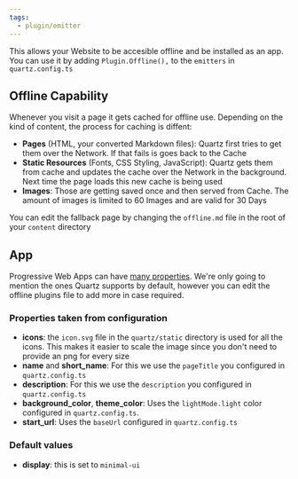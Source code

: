 ```yaml
---
tags:
  - plugin/emitter
---
```


This allows your Website to be accesible offline and be installed as an app. You can use it by adding `Plugin.Offline(),` to the `emitters` in `quartz.config.ts`

## Offline Capability

Whenever you visit a page it gets cached for offline use. Depending on the kind of content, the process for caching is diffent:

- **Pages** (HTML, your converted Markdown files): Quartz first tries to get them over the Network. If that fails is goes back to the Cache
- **Static Resources** (Fonts, CSS Styling, JavaScript): Quartz gets them from cache and updates the cache over the Network in the background. Next time the page loads this new cache is being used
- **Images**: Those are getting saved once and then served from Cache. The amount of images is limited to 60 Images and are valid for 30 Days

You can edit the fallback page by changing the `offline.md` file in the root of your `content` directory

## App

Progressive Web Apps can have [many properties](https://developer.mozilla.org/en-US/docs/Web/Manifest). We're only going to mention the ones Quartz supports by default, however you can edit the offline plugins file to add more in case required.

### Properties taken from configuration

- **icons**: the `icon.svg` file in the `quartz/static` directory is used for all the icons. This makes it easier to scale the image since you don't need to provide an png for every size
- **name** and **short_name**: For this we use the `pageTitle` you configured in `quartz.config.ts`
- **description**: For this we use the `description` you configured in `quartz.config.ts`
- **background_color**, **theme_color**: Uses the `lightMode.light` color configured in `quartz.config.ts`.
- **start_url**: Uses the `baseUrl` configured in `quartz.config.ts`

### Default values

- **display**: this is set to `minimal-ui`
